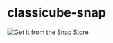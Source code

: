 # classicube-snap

[![Get it from the Snap Store](https://snapcraft.io/static/images/badges/en/snap-store-black.svg)](https://snapcraft.io/classicube)
